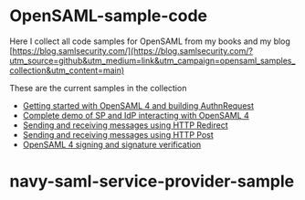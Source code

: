 # OpenSAML-sample-code
Here I collect all code samples for OpenSAML from my books and my blog [https://blog.samlsecurity.com/](https://blog.samlsecurity.com/?utm_source=github&utm_medium=link&utm_campaign=opensaml_samples_collection&utm_content=main)

These are the current samples in the collection

* [Getting started with OpenSAML 4 and building AuthnRequest](getting-started-authnrequest) 
* [Complete demo of SP and IdP interacting with OpenSAML 4](opensaml4-webprofile-demo)
* [Sending and receiving messages using HTTP Redirect](opensaml-http-redirect)
* [Sending and receiving messages using HTTP Post](opensaml-http-post)
* [OpenSAML 4 signing and signature verification](opensaml-signing-and-verification)
# navy-saml-service-provider-sample
